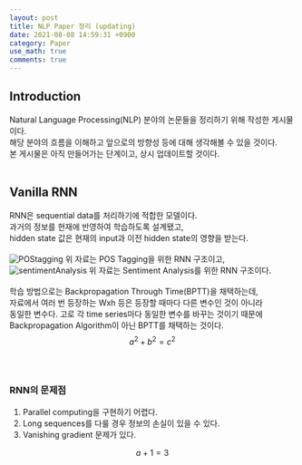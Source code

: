 ```yaml
---
layout: post
title: NLP Paper 정리 (updating)
date: 2021-08-08 14:59:31 +0900
category: Paper
use_math: true
comments: true
---
```

## Introduction
Natural Language Processing(NLP) 분야의 논문들을 정리하기 위해 작성한 게시물이다.  
해당 분야의 흐름을 이해하고 앞으로의 방향성 등에 대해 생각해볼 수 있을 것이다.  
본 게시물은 아직 만들어가는 단계이고, 상시 업데이트할 것이다.<br><br>
## Vanilla RNN
RNN은 sequential data를 처리하기에 적합한 모델이다.  
과거의 정보를 현재에 반영하여 학습하도록 설계됐고,  
hidden state 값은 현재의 input과 이전 hidden state의 영향을 받는다.<br><br>
![POStagging](https://user-images.githubusercontent.com/67620728/128625984-46c16abe-c87d-4f5f-a7c6-72061643c311.PNG)
위 자료는 POS Tagging을 위한 RNN 구조이고,
![sentimentAnalysis](https://user-images.githubusercontent.com/67620728/128626131-fa1ccb38-7ecd-4cc4-85ec-18f80852f307.PNG)
위 자료는 Sentiment Analysis를 위한 RNN 구조이다.<br><br>
학습 방법으로는 Backpropagation Through Time(BPTT)을 채택하는데,  
자료에서 여러 번 등장하는 Wxh 등은 등장할 때마다 다른 변수인 것이 아니라  
동일한 변수다. 고로 각 time series마다 동일한 변수를 바꾸는 것이기 때문에
Backpropagation Algorithm이 아닌 BPTT를 채택하는 것이다.  
$$a^2 + b^2 = c^2$$
<br><br>
### RNN의 문제점
1. Parallel computing을 구현하기 어렵다.
2. Long sequences를 다룰 경우 정보의 손실이 있을 수 있다.
3. Vanishing gradient 문제가 있다.

$$a + 1 = 3$$

